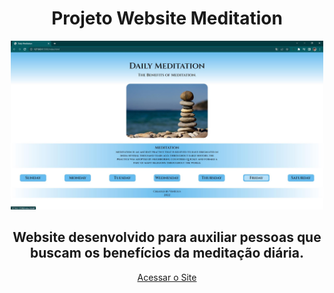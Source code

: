<h1 align="center">Projeto Website Meditation</h1>

<div align="center">
<img src="1.jpg" width="500px">
</div>


<h2 align="center">Website desenvolvido para auxiliar pessoas que buscam os benefícios da meditação diária.</h2>

<div align="center"><a href="https://mendesvinicius7575.github.io/Projeto-Website-Meditation/index.html">Acessar o Site</a></div>
